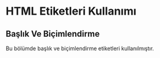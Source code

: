 <h1>HTML Etiketleri Kullanımı</h1>

<h2>Başlık Ve Biçimlendirme</h2>
<p>Bu bölümde başlık ve biçimlendirme etiketleri kullanılmıştır.</p>
